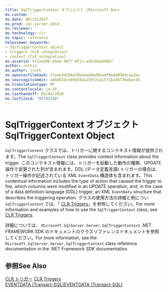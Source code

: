 ```yaml
---
title: SqlTriggerContext オブジェクト |Microsoft Docs
ms.custom: ''
ms.date: 06/13/2017
ms.prod: sql-server-2014
ms.reviewer: ''
ms.technology: clr
ms.topic: reference
helpviewer_keywords:
- SqlTriggerContext object
- triggers [CLR integration]
- context [CLR integration]
ms.assetid: 472a2d0b-64ae-4877-8f11-a5620aa698b7
author: rothja
ms.author: jroth
ms.openlocfilehash: f7eae3d290a70bedee0ed9badf9e6d0503caa2bc
ms.sourcegitcommit: ad4d92dce894592a259721a1571b1d8736abacdb
ms.translationtype: MT
ms.contentlocale: ja-JP
ms.lasthandoff: 08/04/2020
ms.locfileid: "87742310"
---
```

# <a name="sqltriggercontext-object"></a><span data-ttu-id="aa5d2-102">SqlTriggerContext オブジェクト</span><span class="sxs-lookup"><span data-stu-id="aa5d2-102">SqlTriggerContext Object</span></span>
  <span data-ttu-id="aa5d2-103">`SqlTriggerContext` クラスでは、トリガーに関するコンテキスト情報が提供されます。</span><span class="sxs-lookup"><span data-stu-id="aa5d2-103">The `SqlTriggerContext` class provides context information about the trigger.</span></span> <span data-ttu-id="aa5d2-104">このコンテキスト情報には、トリガーを起動した動作の種類、UPDATE 操作で変更された列が含まれます。DDL (データ定義言語) トリガーの場合は、トリガー操作が記述されている XML `EventData` 構造体も含まれます。</span><span class="sxs-lookup"><span data-stu-id="aa5d2-104">This contextual information includes the type of action that caused the trigger to fire, which columns were modified in an UPDATE operation, and, in the case of a data definition language (DDL) trigger, an XML `EventData` structure that describes the triggering operation.</span></span> <span data-ttu-id="aa5d2-105">クラスの使用方法の詳細と例につい `SqlTriggerContext` ては、「 [CLR Triggers](../../database-engine/dev-guide/clr-triggers.md)」を参照してください。</span><span class="sxs-lookup"><span data-stu-id="aa5d2-105">For more information and examples of how to use the `SqlTriggerContext` class, see [CLR Triggers](../../database-engine/dev-guide/clr-triggers.md).</span></span>  
  
 <span data-ttu-id="aa5d2-106">詳細については、 `Microsoft.SqlServer.Server.SqlTriggerContext` .NET FRAMEWORK SDK のドキュメントのクラスリファレンスドキュメントを参照してください。</span><span class="sxs-lookup"><span data-stu-id="aa5d2-106">For more information, see the `Microsoft.SqlServer.Server.SqlTriggerContext` class reference documentation in the .NET Framework SDK documentation.</span></span>  
  
## <a name="see-also"></a><span data-ttu-id="aa5d2-107">参照</span><span class="sxs-lookup"><span data-stu-id="aa5d2-107">See Also</span></span>  
 <span data-ttu-id="aa5d2-108">[CLR トリガー](../../database-engine/dev-guide/clr-triggers.md) </span><span class="sxs-lookup"><span data-stu-id="aa5d2-108">[CLR Triggers](../../database-engine/dev-guide/clr-triggers.md) </span></span>  
 [<span data-ttu-id="aa5d2-109">EVENTDATA &#40;Transact-SQL&#41;</span><span class="sxs-lookup"><span data-stu-id="aa5d2-109">EVENTDATA &#40;Transact-SQL&#41;</span></span>](/sql/t-sql/functions/eventdata-transact-sql)  
  
  
